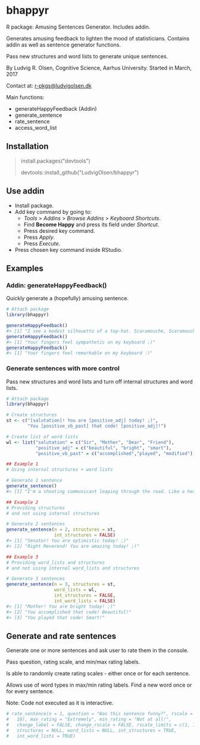 
<!-- README.md is generated from README.Rmd. Please edit that file -->
bhappyr
=======

R package: Amusing Sentences Generator. Includes addin.

Generates amusing feedback to lighten the mood of statisticians. Contains addin as well as sentence generator functions.

Pass new structures and word lists to generate unique sentences.

By Ludvig R. Olsen,
Cognitive Science, Aarhus University.
Started in March, 2017

Contact at: <r-pkgs@ludvigolsen.dk>

Main functions:

-   generateHappyFeedback (Addin)
-   generate\_sentence
-   rate\_sentence
-   access\_word\_list

Installation
------------

> install.packages("devtools")
>
> devtools::install\_github("LudvigOlsen/bhappyr")

Use addin
---------

-   Install package.
-   Add key command by going to:
    -   *Tools* &gt; *Addins* &gt; *Browse Addins* &gt; *Keyboard Shortcuts*.
    -   Find **Become Happy** and press its field under *Shortcut*.
    -   Press desired key command.
    -   Press *Apply*.
    -   Press *Execute*.
-   Press chosen key command inside RStudio.

Examples
--------

### Addin: generateHappyFeedback()

Quickly generate a (hopefully) amusing sentence.

``` r
# Attach package
library(bhappyr)

generateHappyFeedback()
#> [1] "I see a modest silhouetto of a top-hat. Scaramouche, Scaramouche, will you do the atelier. Evening-wears and lightning, very, very fright'ning me. (Galileo) Galileo, (Galileo) Galileo, Galileo figaro magnificoOhOhOhOHOOOH."
generateHappyFeedback()
#> [1] "Your fingers feel sympathetic on my keyboard :)"
generateHappyFeedback()
#> [1] "Your fingers feel remarkable on my keyboard :)"
```

### Generate sentences with more control

Pass new structures and word lists and turn off internal structures and word lists.

``` r
# Attach package
library(bhappyr)

# Create structures
st <- c("[salutation]! You are [positive_adj] today! ;)",
        "You [positive_vb_past] that code! [positive_adj]!")

# Create list of word lists
wl <- list("salutation" = c("Sir", "Mother", "Dear", "Friend"),
           "positive_adj" = c("beautiful", "bright", "smart"),
           "positive_vb_past" = c("accomplished","played", "modified"))

## Example 1
# Using internal structures + word lists

# Generate 1 sentence
generate_sentence()
#> [1] "I'm a shooting communicant leaping through the read. Like a heron defying the laws of gravity. I'm a workhorse passing by like Lady Marlene. I'm gonna go go go. There's no stopping meeee."

## Example 2
# Providing structures
# and not using internal structures

# Generate 2 sentences
generate_sentence(n = 2, structures = st,
                  int_structures = FALSE)
#> [1] "Senator! You are optimistic today! ;)"    
#> [2] "Right Reverend! You are amazing today! ;)"

## Example 3
# Providing word_lists and structures
# and not using internal word_lists and structures

# Generate 3 sentences
generate_sentence(n = 3, structures = st,
                  word_lists = wl,
                  int_structures = FALSE,
                  int_word_lists = FALSE)
#> [1] "Mother! You are bright today! ;)"      
#> [2] "You accomplished that code! Beautiful!"
#> [3] "You played that code! Smart!"
```

Generate and rate sentences
---------------------------

Generate one or more sentences and ask user to rate them in the console.

Pass question, rating scale, and min/max rating labels.

Is able to randomly create rating scales - either once or for each sentence.

Allows use of word types in max/min rating labels. Find a new word once or for every sentence.

Note: Code not executed as it is interactive.

``` r
# rate_sentence(n = 1, question = "Was this sentence funny?", rscale = c(1,
#   10), max_rating = "Extremely", min_rating = "Not at all!",
#   change_label = FALSE, change_rscale = FALSE, rscale_limits = c(1, 1000),
#   structures = NULL, word_lists = NULL, int_structures = TRUE,
#   int_word_lists = TRUE)
```
